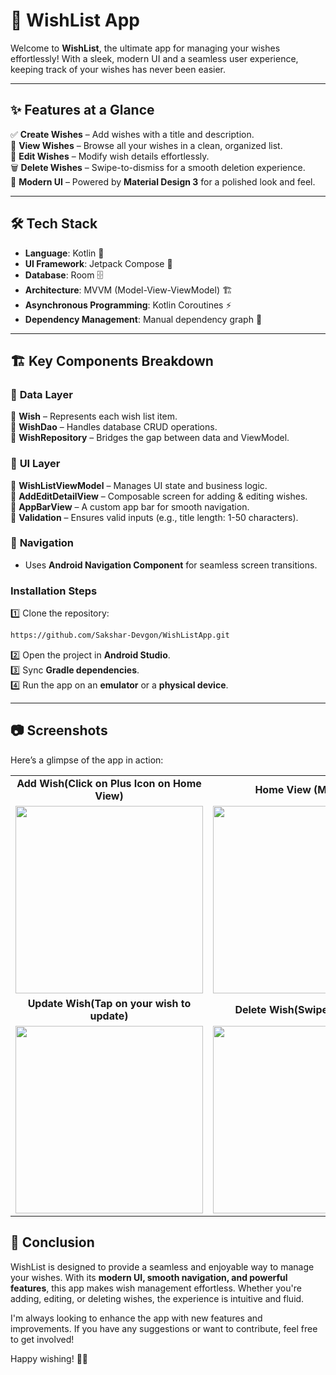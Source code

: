 # 🌟 WishList App

Welcome to **WishList**, the ultimate app for managing your wishes effortlessly! With a sleek, modern UI and a seamless user experience, keeping track of your wishes has never been easier.

---

## ✨ Features at a Glance

✅ **Create Wishes** – Add wishes with a title and description.  
👀 **View Wishes** – Browse all your wishes in a clean, organized list.  
📝 **Edit Wishes** – Modify wish details effortlessly.  
🗑 **Delete Wishes** – Swipe-to-dismiss for a smooth deletion experience.   
🎨 **Modern UI** – Powered by **Material Design 3** for a polished look and feel.  

---

## 🛠 Tech Stack

- **Language**: Kotlin 🛑  
- **UI Framework**: Jetpack Compose 📱  
- **Database**: Room 🗄️  
- **Architecture**: MVVM (Model-View-ViewModel) 🏗️  
- **Asynchronous Programming**: Kotlin Coroutines ⚡  
- **Dependency Management**: Manual dependency graph 🔗  

---

## 🏗 Key Components Breakdown

### 📂 **Data Layer**

🔹 **Wish** – Represents each wish list item.  
🔹 **WishDao** – Handles database CRUD operations.  
🔹 **WishRepository** – Bridges the gap between data and ViewModel.  

### 🎨 **UI Layer**

🔹 **WishListViewModel** – Manages UI state and business logic.  
🔹 **AddEditDetailView** – Composable screen for adding & editing wishes.  
🔹 **AppBarView** – A custom app bar for smooth navigation.  
🔹 **Validation** – Ensures valid inputs (e.g., title length: 1-50 characters).  

### 🚀 **Navigation**

- Uses **Android Navigation Component** for seamless screen transitions.  

### **Installation Steps**

1️⃣ Clone the repository:
   ```sh
   https://github.com/Sakshar-Devgon/WishListApp.git
   ```
2️⃣ Open the project in **Android Studio**.  
3️⃣ Sync **Gradle dependencies**.  
4️⃣ Run the app on an **emulator** or a **physical device**.  

---

## 📷 Screenshots

Here’s a glimpse of the app in action:

<table>
  <tr>
    <td align="center"><b>Add Wish(Click on Plus Icon on Home View) </b></td>
    <td align="center"><b>Home View (Main UI)</b></td>
  </tr>
  <tr>
    <td><img src="https://github.com/user-attachments/assets/ffdb66bb-fb6d-4ea2-8069-e2d2c1f2751a" width="300"></td>
    <td><img src="https://github.com/user-attachments/assets/116da40f-12e1-475a-83f7-e1d9f93f86a1" width="300"></td>
  </tr>
  <tr>
    <td align="center"><b>Update Wish(Tap on your wish to update)</b></td>
    <td align="center"><b>Delete Wish(Swipe to Delete)</b></td>
  </tr>
  <tr>
    <td><img src="https://github.com/user-attachments/assets/bcb5b105-ce1a-4b1b-977b-78939d75caf8" width="300"></td>
    <td><img src="https://github.com/user-attachments/assets/1dffcd2f-49b2-4ed8-9ede-545bb212f42f" width="300"></td>
  </tr>
</table>

## 🎯 Conclusion  

WishList is designed to provide a seamless and enjoyable way to manage your wishes. With its **modern UI, smooth navigation, and powerful features**, this app makes wish management effortless. Whether you're adding, editing, or deleting wishes, the experience is intuitive and fluid.  

I'm always looking to enhance the app with new features and improvements. If you have any suggestions or want to contribute, feel free to get involved!  

Happy wishing! 🌟✨  

